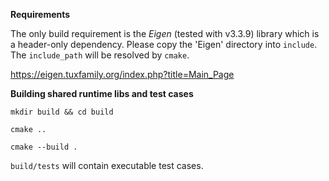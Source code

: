 **Requirements**

The only build requirement is the *Eigen* (tested with v3.3.9) library which is a header-only dependency. Please copy the 'Eigen' directory into `include`. The `include_path` 
will be resolved  by `cmake`.

https://eigen.tuxfamily.org/index.php?title=Main_Page


**Building shared runtime libs and test cases**

`mkdir build && cd build`

`cmake ..`

`cmake --build .`

`build/tests` will contain executable test cases.
